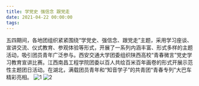 ```yaml
---
title: 学党史 强信念 跟党走
date: 2021-04-22 00:00:00
tags:
---
```

五四期间，各地团组织紧紧围绕“学党史、强信念、跟党走”主题，采用学习座谈、宣讲交流、仪式教育、参观体验等形式，开展了一系列内涵丰富、形式多样的主题活动，吸引团员青年广泛参与。西安交通大学团委组织陕西高校“青春微言”党史学习教育宣讲比赛。江西南昌工程学院团委以百人共绘百米百年画卷的形式开展示范性主题团日活动。在湖北，满载团员青年和“知音学子”的共青团“青春专列”大巴车精彩亮相。
![1](1.jpg)
![2](2.jpg)
